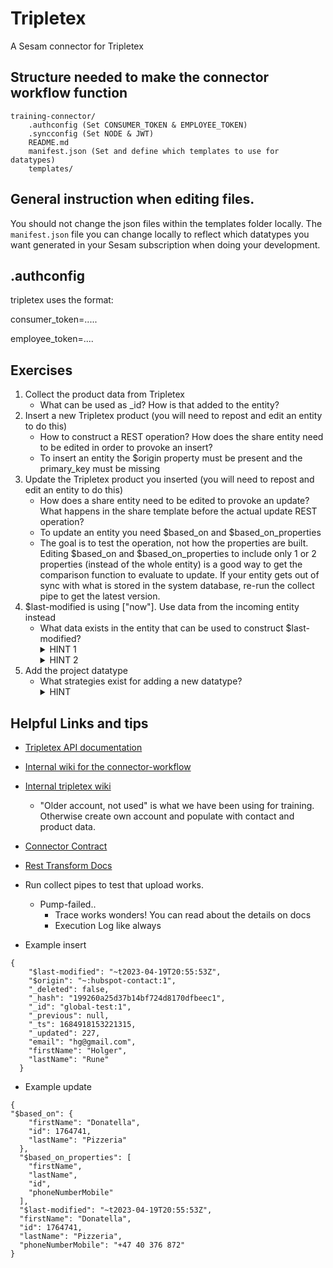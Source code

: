 # Tripletex

A Sesam connector for Tripletex

## Structure needed to make the connector workflow function

```
training-connector/
    .authconfig (Set CONSUMER_TOKEN & EMPLOYEE_TOKEN)
    .syncconfig (Set NODE & JWT)
    README.md
    manifest.json (Set and define which templates to use for datatypes)
    templates/

```

## General instruction when editing files.

You should not change the json files within the templates folder locally. The `manifest.json` file you can change locally to reflect which datatypes you want generated in your Sesam subscription when doing your development. 

## .authconfig
tripletex uses the format:

consumer_token=.....

employee_token=....


## Exercises
1. Collect the product data from Tripletex
   - What can be used as _id? How is that added to the entity? 
2. Insert a new Tripletex product (you will need to repost and edit an entity to do this)
   - How to construct a REST operation? How does the share entity need to be edited in order to provoke an insert?
   - To insert an entity the $origin property must be present and the primary_key must be missing 
3. Update the Tripletex product you inserted (you will need to repost and edit an entity to do this)
   - How does a share entity need to be edited to provoke an update? What happens in the share template before the actual update REST operation?
   - To update an entity you need $based_on and $based_on_properties
   - The goal is to test the operation, not how the properties are built. Editing $based_on and $based_on_properties to include only 1 or 2 properties (instead of the whole entity) is a good way to get the comparison function to evaluate to update. If your entity gets out of sync with what is stored in the system database, re-run the collect pipe to get the latest version.
4. $last-modified is using \["now"\]. Use data from the incoming entity instead
   - What data exists in the entity that can be used to construct $last-modified?
      <details> 
      <summary>HINT 1 </summary>
        Tripletex has an array called "changes". This can contain the events CREATE, UPDATE, or DELETE.
      </details>
      <details> 
      <summary>HINT 2 </summary>
        $last-modified should be the data of the most recent update or create in that array.
      </details>
5. Add the project datatype
   - What strategies exist for adding a new datatype? 
        <details> 
        <summary>HINT </summary>
          Can you reuse an existing template? 
        </details> 

## Helpful Links and tips
- [Tripletex API documentation](https://tripletex.no/v2-docs/)
- [Internal wiki for the connector-workflow](https://github.com/datanav/sesam-talk-config/wiki/Connector-Development-Pipeline)
- [Internal tripletex wiki](https://github.com/datanav/sesam-talk-config/wiki/Connectors:Tripletex)
  - "Older account, not used" is what we have been using for training. Otherwise create own account and populate with contact and product data.
- [Connector Contract](https://docs.sesam.io/hub/documentation/data-synchronization/connectors/contract-connectors.html)
- [Rest Transform Docs](https://docs.sesam.io/hub/documentation/service-configuration/pipes/configuration-transforms-rest.html)
- Run collect pipes to test that upload works.
  - Pump-failed.. 
    - Trace works wonders! You can read about the details on docs
    - Execution Log like always
  
- Example insert
```
{
    "$last-modified": "~t2023-04-19T20:55:53Z",
    "$origin": "~:hubspot-contact:1",
    "_deleted": false,
    "_hash": "199260a25d37b14bf724d8170dfbeec1",
    "_id": "global-test:1",
    "_previous": null,
    "_ts": 1684918153221315,
    "_updated": 227,
    "email": "hg@gmail.com",
    "firstName": "Holger",
    "lastName": "Rune"
  }
```
- Example update
```
{
"$based_on": {
    "firstName": "Donatella",
    "id": 1764741,
    "lastName": "Pizzeria"
  },
  "$based_on_properties": [
    "firstName",
    "lastName",
    "id",
    "phoneNumberMobile"
  ],
  "$last-modified": "~t2023-04-19T20:55:53Z",
  "firstName": "Donatella",
  "id": 1764741,
  "lastName": "Pizzeria",
  "phoneNumberMobile": "+47 40 376 872"
}
```
